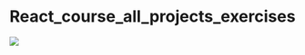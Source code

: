 # React_course_all_projects_exercises

![](https://www.kapwing.com/videos/6409a1714ce29a002402d74c)

